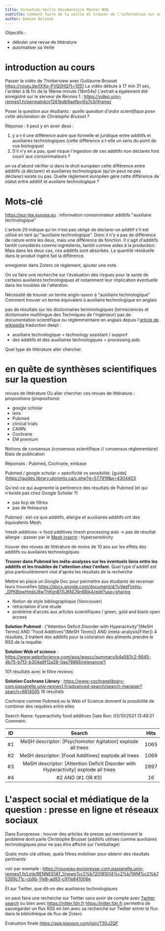 ```yaml
---
title: Formation Veille documentaire Master NSA
subtitle: Comment faire de la veille et trouver de l'information sur un sujet
author: Damien Belvèze
---
```

Objectifs :
- débuter une revue de littérature
- automatiser sa Veille

# introduction au cours
Passer la vidéo de Thinkerview avec Guillaume Brusset
https://youtu.be/lXXp-PVQ0HQ?t=1051
La vidéo débute à 17 min 31 sec, l'arrêter à l& fin de la 18ème minute (18m54s)
L'extrait a également été enregistré sur le serveur de Rennes 1 :
https://video.univ-rennes1.fr/permalink/v1261bdb9aefbvr6s7c0/iframe/

Poser la question aux étudiants :
*quelle question d'ordre scientifique pose cette déclaration de Christophe Brusset ?*

Réponse :
Il peut y en avoir deux :
1. y a t-il une différence autre que formelle et juridique entre additifs et auxiliaires technologiques (cette différence a t-elle un sens du point de vue biologique)
2. S'il n'y en a pas, quel risque  l'ingestion de ces additifs non déclarés font courir aux consommateurs ?

on va d'abord vérifier si dans le droit européen cette différence entre additifs (à déclarer) et auxiliaires technologique (qu'on peut ne pas déclarer) existe ou pas.
Quelle réglement européen gère cette différence de statut entre additif et auxilaire technologique ?

# Mots-clé

https://eur-lex.europa.eu : information consommateur additifs "auxiliaire technologique"

L'article 20 indique qu'on n'est pas obligé de déclarer un additif s'il est utilisé en tant qu'"auxiliaire technologique". Donc il n'y a pas de différence de nature entre les deux, mais une différence de fonction. Il s'agit d'additifs tantôt considérés comme ingrédients, tantôt comme aides à la production. Mais dans les deux cas, ces additifs sont absorbés. La quantité résiduelle dans le produit ingéré fait la différence.

enregistrer dans Zotero ce réglement, ajouter une note.

On va faire une recherche sur l'évaluation des risques pour la santé de certains auxilaires technologiques et notamment leur implication éventuelle dans les troubles de l'attention.

Nécessité de trouver un terme anglo-saxon à "auxiliaire technologique"
Comment trouver un terme équivalent à auxiliaire technologique en anglais

pas de résultats sur les dictionnaires terminologiques (termsciences et dictionnaire multilingue des Techniques de l'ingénieur)
pas de documentation scientifique ou réglemmentaire en anglais depuis l'[article de wikipedia](https://fr.wikipedia.org/wiki/Auxiliaire_technologique)
traduction deepl :
- auxiliaire technologique = technology assistant / support
- des additifs et des auxiliaires technologques = processing aids

Quel type de littérature aller chercher.


# en quête de synthèses scientifiques sur la question

revues de littérature
Où aller chercher ces revues de littérature : propositions
(propositions)
- google scholar
- lens
- Pubmed
- clinical trials
- CAIRN
- Cochrane
- EM premium

Notions de consensus (consensus scientifique // consensus réglementaire)
Biais de publication



Réponses : Pubmed, Cochrane, embase

Pubmed / google scholar = spécificité vs sensibilité. [guide](https://guides.library.utoronto.ca/c.php?g=577919&p=4304403

Qu'est-ce qui augmente la pertinence des résultats de Pubmed (et qui n'existe pas chez Google Scholar ?)

- pas bcp de filtres
- pas de thésaurus

Pubmed : est-ce que additifs, allergie et auxiliaires additifs ont des équivalents Mesh.

!mesh additives -> food additives
!mesh processing aids -> pas de résultat
allergie : passer par le [Mesh inserm](mesh.inserm.fr/) : hypersensitivity

trouver des revues de littérature de moins de 10 ans sur les effets des additifs ou auxilaires technologiques

**Trouver dans Pubmed les méta-analyses sur les éventuels liens entre les additifs et les troubles de l'attention chez l'enfant.**
Quel type d'additif est plus particulièrement visé d'après les résultats de la recherche


Mettre en place un Google Doc pour permettre aux étudiants de recenser leurs trouvailles
https://docs.google.com/document/d/1vVeeFtmhs-_DPKBqwHmbU8wThKgnB11IJKNCNn6RjkA/edit?usp=sharing

- Notion de style bibliographique (Vancouver)
- rétractation d'une étude
- problème d'accès aux articles scientifiques / green, gold and black open access


**Solution Pubmed** : ("Attention Deficit Disorder with Hyperactivity"[MeSH Terms] AND "Food Additives"[MeSH Terms]) AND (meta-analysis[Filter])
4 résultats, 3 traitent des additifs pour la coloration des aliments
prendre le RSS de la requête.

**Solution Web of science** : https://www.webofscience.com/wos/woscc/summary/b4a587c2-8645-4b75-b7f3-b304a9f12a28-0ae78866/relevance/1

101 résultats avec le filtre reviews

**Solution Cochrane Library** : https://www-cochranelibrary-com.passerelle.univ-rennes1.fr/advanced-search/search-manager?search=6814005 16 résultats

Cochrane comme Pubmed ou le Web of Science donnent la possibilité de combiner des requêtes entre elles

Search Name:	hyperactivity food additives
Date Run:	03/10/2021 13:49:21
Comment:

| ID |	Search |	Hits |
|:---:|:---:|:---:|
| \#1 |	MeSH descriptor: [Psychomotor Agitation] explode all trees | 1065 |
| \#2	| MeSH descriptor: [Food Additives] explode all trees |	1069 |
| \#3	| MeSH descriptor: [Attention Deficit Disorder with Hyperactivity] explode all trees |	2897 |
| \#4	| \#2 AND (\#1 OR \#3) | 16 |

# L'aspect social et médiatique de la question : presse en ligne et réseaux sociaux

Dans Europresse : trouver des articles de presse qui mentionnent le problème dont parle Christophe Brusset (additifs utilisés comme auxiliaires technologiques pour ne pas être affiché sur l'emballage)

Quels mots-clé utiliser, quels filtres mobiliser pour obtenir des résultats pertinents

voir par exemple : https://nouveau-europresse-com.passerelle.univ-rennes1.fr/Link/RENNES1AT_1/news%c2%b720181014%c2%b7WM%c2%b75269c71c-cb9b-11e8-ad93-c911e841006e

Et sur Twitter, que dit-on des auxiliaires technologiques

on peut faire une recherche sur Twitter sans avoir de compte
avec [Twitter search](https://twitter.com/explore) ou bien avec https://nitter.fdn.fr
https://nitter.fdn.fr permettra de sauvegarder un flux RSS en lien avec sa recherche sur Twitter
entrer le flux dans la bibliothèque de flux de Zotero

Evaluation finale https://app.klaxoon.com/join/73GJZQF
